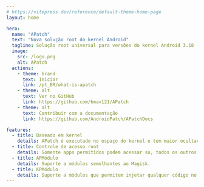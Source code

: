 ```yaml
---
# https://vitepress.dev/reference/default-theme-home-page
layout: home

hero:
  name: "APatch"
  text: "Nova solução root do kernel Android"
  tagline: Solução root universal para versões do kernel Android 3.18 - 6.1
  image:
    src: /logo.png
    alt: APatch
  actions:
    - theme: brand
      text: Iniciar
      link: /pt_BR/what-is-apatch
    - theme: alt
      text: Ver no GitHub
      link: https://github.com/bmax121/APatch
    - theme: alt
      text: Contribuir com a documentação
      link: https://github.com/AndroidPatch/APatchDocs

features:
  - title: Baseado em kernel
    details: APatch é executado no espaço do kernel e tem maior ocultação e controle do que o espaço do usuário root.
  - title: Controle de acesso root
    details: Somente apps permitidos podem acessar su, todos os outros apps não estarão cientes disso.
  - title: APMódulo
    details: Suporte a módulos semelhantes ao Magisk.
  - title: KPMódulo
    details: Suporte a módulos que permitem injetar qualquer código no kernel (Fornece as funções do kernel inline-hook e syscall-table-hook).
---
```

